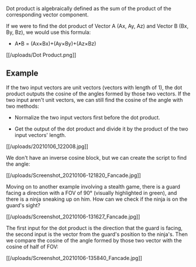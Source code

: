Dot product is algebraically defined as the sum of the product of the corresponding vector component.

If we were to find the dot product of Vector A (Ax, Ay, Az) and Vector B (Bx, By, Bz), we would use this formula:
* A•B = (Ax×Bx)+(Ay×By)+(Az×Bz)

[[/uploads/Dot Product.png]]

## Example

If the two input vectors are unit vectors (vectors with length of 1), the dot product outputs the cosine of the angles formed by those two vectors. If the two input aren't unit vectors, we can still find the cosine of the angle with two methods:

- Normalize the two input vectors first before the dot product.

- Get the output of the dot product and divide it by the product of the two input vectors' length.

[[/uploads/20210106_122008.jpg]]

We don't have an inverse cosine block, but we can create the script to find the angle:

[[/uploads/Screenshot_20210106-121820_Fancade.jpg]]

Moving on to another example involving a stealth game, there is a guard facing a direction with a FOV of 90° (visually highlighted in green), and there is a ninja sneaking up on him. How can we check if the ninja is on the guard's sight?

[[/uploads/Screenshot_20210106-131627_Fancade.jpg]]

The first input for the dot product is the direction that the guard is facing, the second input is the vector from the guard's position to the ninja's. Then we compare the cosine of the angle formed by those two vector with the cosine of half of FOV:

[[/uploads/Screenshot_20210106-135840_Fancade.jpg]]